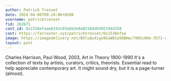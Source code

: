 ```yaml
---
author: Patrick Tresset
date: 2024-04-06T09:24:06+0200
username: patricktresset
fid: 262671
cast_id: 0x1538efaaeb242c65ebb3e0a02184db505194d358
cast: https://farcaster.xyz/patricktresset/0x1538efaa
image: https://imagedelivery.net/BXluQx4ige9GuW0Ia56BHw/7905c00e-3571-4f3d-e280-0d6b2a960500/original
layout: post
---
```


Charles Harrison, Paul Wood, 2003, Art in Theory 1900-1990
It's a collection of texts by artists, curators, critics, theorists. Essential read to help appreciate contemporary art. It might sound dry, but it is a page-turner (almost).

<img src='https://imagedelivery.net/BXluQx4ige9GuW0Ia56BHw/7905c00e-3571-4f3d-e280-0d6b2a960500/original' alt='' referrerpolicy='no-referrer'/>
